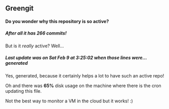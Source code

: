 ## Greengit

#### Do you wonder why this repository is so active?

##### After all it has 266 commits!

But is it *really* active? Well...

##### Last update was on Sat Feb 9 at 3:25:02 when those lines were... generated

Yes, generated, because it certainly helps a lot to have such an active repo!

Oh and there was **65%** disk usage on the machine
where there is the cron updating this file.

Not the best way to monitor a VM in the cloud but it works! :)

